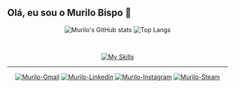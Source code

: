<h2>Olá, eu sou o Murilo Bispo 👋</h2>

<div align="center">

  ![Murilo's GitHub stats](https://github-readme-stats.vercel.app/api?username=murilobispo&show_icons=true&theme=codeSTACKr)
  ![Top Langs](https://github-readme-stats.vercel.app/api/top-langs/?username=murilobispo&layout=compact&height=700px&theme=codeSTACKr)
</div>
 
  
<div align="center"><br>

  [![My Skills](https://skillicons.dev/icons?i=js,react,html,css,nodejs,firebase,styledcomponents,tailwind,figma)](https://skillicons.dev)
</div>

<hr>
 <div align="center">
  <a href="mailto:murilopronect@gmail.com" target=”_blank”>               <img alt="Murilo-Gmail"     src="https://img.shields.io/badge/Gmail-FF1807?style=for-the-badge&logo=gmail&logoColor=white"></a>
  <a href="https://www.linkedin.com/in/murilo-bispo/" target=”_blank”>    <img alt="Murilo-Linkedin"  src="https://img.shields.io/badge/linkedin-%230077B5.svg?style=for-the-badge&logo=linkedin&logoColor=white"></a>
  <a href="https://www.instagram.com/murilobispo_" target=”_blank”>       <img alt="Murilo-Instagram" src="https://img.shields.io/badge/Instagram-%23E4405F.svg?style=for-the-badge&logo=Instagram&logoColor=white"></a>
  <a href="https://steamcommunity.com/id/MuriloPronect/" target=”_blank”> <img alt="Murilo-Steam"     src="https://img.shields.io/badge/steam-%23000000.svg?style=for-the-badge&logo=steam&logoColor=white" ></a>
  <!--
  <a href=""><img src=""></a>
  -->
</div>
